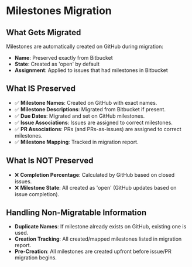 # Milestones Migration

## What Gets Migrated
Milestones are automatically created on GitHub during migration:

- **Name**: Preserved exactly from Bitbucket
- **State**: Created as 'open' by default
- **Assignment**: Applied to issues that had milestones in Bitbucket

## What IS Preserved
- ✅ **Milestone Names**: Created on GitHub with exact names.
- ✅ **Milestone Descriptions**: Migrated from Bitbucket if present.
- ✅ **Due Dates**: Migrated and set on GitHub milestones.
- ✅ **Issue Associations**: Issues are assigned to correct milestones.
- ✅ **PR Associations**: PRs (and PRs-as-issues) are assigned to correct milestones.
- ✅ **Milestone Mapping**: Tracked in migration report.

## What Is NOT Preserved
- ❌ **Completion Percentage**: Calculated by GitHub based on closed issues.
- ❌ **Milestone State**: All created as 'open' (GitHub updates based on issue completion).

## Handling Non-Migratable Information
- **Duplicate Names**: If milestone already exists on GitHub, existing one is used.
- **Creation Tracking**: All created/mapped milestones listed in migration report.
- **Pre-Creation**: All milestones are created upfront before issue/PR migration begins.
